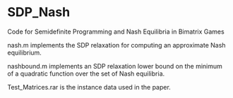 # SDP_Nash
Code for Semidefinite Programming and Nash Equilibria in Bimatrix Games

nash.m implements the SDP relaxation for computing an approximate Nash equilibrium.

nashbound.m implements an SDP relaxation lower bound on the minimum of a quadratic function over the set of Nash equilibria.

Test_Matrices.rar is the instance data used in the paper.
